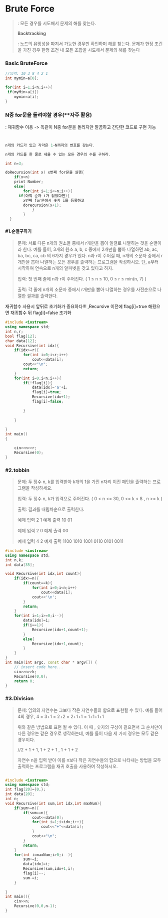 # Brute Force

> : 모든 경우를 시도해서 문제의 해를 찾는다.
>
> **Backtracking**
>
> : 노드의 유망성을 따져서 가능한 경우만 확인하며 해를 찾는다. 문제가 한정 조건을 가진 경우 한정 조건 내 모든 조합을 시도해서 문제의 해를 찾는다



### Basic BruteForce

``` c++
//입력: 10 3 8 4 2 1  
int mymin=a[0];

for(int i=1;i<n;i++){
 if(myMin>a[i])
	mymin=a[i];
}
```

### N중 for문을 돌려야할 경우(**자주 활용)

: 재귀함수 이용 -> 똑같이 N중 for문을 돌리지만 깔끔하고 간단한 코드로 구현 가능

``` c++


n개의 카드가 있고 각각은 1~N까지의 번호를 갖는다.

n개의 카드를 한 줄로 세울 수 있는 모든 경우의 수를 구하라.

int n=3;

doRecursion(int x) x번째 for문을 실행{
	if(x>n)
  	print Number;
	else{
		for(int i=1;i<=n;i++){
      if(아직 순자 i가 없었다면){
        x번째 for문에서 숫자 i를 등록하고
        dorecursion(x+1);
			}
		}
  }
```

#### #1.순열구하기

> 문제: 서로 다른 n개의 원소들 중에서 r개만을 뽑아 일렬로 나열하는 것을 순열이라 한다. 예를 들어, 3개의 원소 a, b, c 중에서 2개만을 뽑아 나열하면 ab, ac, ba, bc, ca, cb 의 6가지 경우가 있다. n과 r이 주어질 때, n개의 소문자 중에서 r개만을 뽑아 나열하는 모든 경우를 출력하는 프로그램을 작성하시오. 단, a부터 시작하여 연속으로 n개의 알파벳을 갖고 있다고 하자.
>
> 입력: 첫 번째 줄에 n과 r이 주어진다. ( 1 ≤ n ≤ 10, 0 ≤ r ≤ min(n, 7) )
>
> 출력: 각 줄에 n개의 소문자 중에서 r개만을 뽑아 나열하는 경우를 사전순으로 나열한 결과를 출력한다.

재귀함수 사용시 앞뒤로 초기화가 중요하다!!! ,Recursive 이전에 flag[i]=true 해줬으면 재귀함수 뒤 flag[i]=false 초기화

``` C++
#include <iostream>
using namespace std;
int n,r;
bool flag[12];
char data[12];
void Recursive(int idx){
    if(idx>=r){
        for(int i=0;i<r;i++)
            cout<<data[i];
        cout<<"\n";
        return;
    }
    for(int i=0;i<n;i++){
        if(!flag[i]){
            data[idx]='a'+i;
            flag[i]=true;
            Recursive(idx+1);
            flag[i]=false;
            
        }
    
    }
    
}
int main()
{

    cin>>n>>r;
    Recursive(0);
}
```



### #2.tobbin

> 문제: 두 정수 n, k를 입력받아 k개의 1을 가진 n자리 이진 패턴을 출력하는 프로그램을 작성하세요.
>
> 입력: 두 정수 n, k가 입력으로 주어진다. ( 0 < n <= 30, 0 <= k < 8 , n >= k )
>
> 출력: 결과를 내림차순으로 출력한다.
>
> 예제 입력
> 2 1
> 예제 출력
> 10
> 01
>
> 예제 입력
> 2 0
> 예제 출력
> 00
>
> 예제 입력
> 4 2
> 예제 출력
> 1100
> 1010
> 1001
> 0110
> 0101
> 0011

``` c++
#include <iostream>
using namespace std;
int n,k;
int data[35];

void Recursive(int idx,int count){
    if(idx>=n){
        if(count==k){
            for(int i=0;i<n;i++)
                cout<<data[i];
            cout<<'\n';
        }
        return;
    }
    for(int i=1;i>=0;i--){
        data[idx]=i;
        if(i==1){
            Recursive(idx+1,count+1);
        }
        else{
            Recursive(idx+1,count);
        }
    }
}
int main(int argc, const char * argv[]) {
    // insert code here...
    cin>>n>>k;
    Recursive(0,0);
    return 0;
}

```



### #3.Division

> 문제: 임의의 자연수는 그보다 작은 자연수들의 합으로 표현될 수 있다. 예를 들어 4의 경우,
> 4
> = 3+1
> = 2+2
> = 2+1+1
> = 1+1+1+1
>
> 위와 같은 방법으로 표현 될 수 있다. 이 때 , 숫자의 구성이 같으면서 그 순서만이 다른 경우는 같은 경우로 생각하는데, 예를 들어 다음 세 가지 경우는 모두 같은 경우이다.
>
> //2 + 1 + 1, 1 + 2 + 1 , 1 + 1 + 2
>
> 자연수 n을 입력 받아 이를 n보다 작은 자연수들의 합으로 나타내는 방법을 모두 출력하는 프로그램을 재귀 호출을 사용하여 작성하시오.

``` c++

#include <iostream>
using namespace std;
int flag[20]={0,};
int data[20];
int n;
void Recursive(int sum,int idx,int maxNum){
    if(sum>=n){
        if(sum==n){
            cout<<data[0];
            for(int i=1;i<idx;i++){
                cout<<"+"<<data[i];
            }
            cout<<"\n";
        }
        return;
    }
    for(int i=maxNum;i>0;i--){
        sum+=i;
        data[idx]=i;
        Recursive(sum,idx+1,i);
        flag[i]--;
        sum-=i;
    }
    
}
int main(){
    cin>>n;
    Recursive(0,0,n-1);
}

```



















